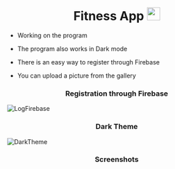 <h1 align="center">Fitness App <img src="https://i.pinimg.com/originals/91/9a/0e/919a0e1777fcd6423dad3ca12774f718.gif" width="30px"> </h1>

- Working on the program

- The program also works in Dark mode

- There is an easy way to register through Firebase

- You can upload a picture from the gallery

<h3 align="center">Registration through Firebase</h3>

![LogFirebase](https://user-images.githubusercontent.com/78100971/129022188-1e7842e1-c42e-4c85-a761-89acdce6c9fc.gif)

<h3 align="center">Dark Theme</h3>

![DarkTheme](https://user-images.githubusercontent.com/78100971/129026278-db26ec32-788f-4f21-abfb-e07ee4d8a262.gif)

<h3 align="center">Screenshots</h3>



